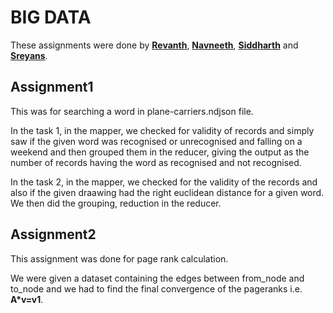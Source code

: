 # BIG DATA
These assignments were done by **[Revanth](https://github.com/RevanthBabuPN)**, **[Navneeth](https://github.com/NavneethSH)**, **[Siddharth](https://github.com/Siddharth-K-Rao)** and **[Sreyans](https://github.com/sreyansb)**.

## Assignment1
This was for searching a word in plane-carriers.ndjson file.

In the task 1, in the mapper, we checked for validity of records and simply saw if the given word was recognised or unrecognised and falling on a weekend and then grouped them in the reducer, giving the output as the number of records having the word as recognised and not recognised.

In the task 2, in the mapper, we checked for the validity of the records and also if the given draawing had the right euclidean distance for a given word. We then did the grouping, reduction in the reducer.

## Assignment2
This assignment was done for page rank calculation.

We were given a dataset containing the edges between from_node and to_node and we had to find the final convergence of the pageranks i.e. **A*v=v1**.


